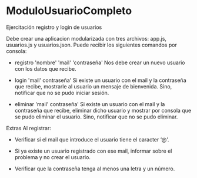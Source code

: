 # ModuloUsuarioCompleto
Ejercitación registro y login de usuarios

Debe crear una aplicacion modularizada con tres archivos: app.js, usuarios.js y usuarios.json.
Puede recibir los siguientes comandos por consola:

- registro 'nombre' 'mail' 'contraseña'
Nos debe crear un nuevo usuario con los datos que recibe.

- login 'mail' contraseña'
Si existe un usuario con el mail y la contraseña que recibe, mostrarle al usuario un mensaje
de bienvenida. Sino, notificar que no se pudo iniciar sesión.


- eliminar 'mail' contraseña'
Si existe un usuario con el mail y la contraseña que recibe, eliminar dicho usuario y mostrar
por consola que se pudo eliminar el usuario. Sino, notificar que no se pudo eliminar.


Extras
Al registrar:

- Verificar si el mail que introduce el usuario tiene el caracter ‘@’.

- Si ya existe un usuario registrado con ese mail, informar sobre el problema y no crear el
usuario.

- Verificar que la contraseña tenga al menos una letra y un número.
